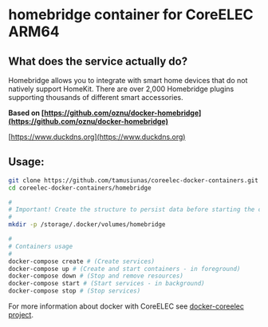 # homebridge container for CoreELEC ARM64

## What does the service actually do?

Homebridge allows you to integrate with smart home devices that do not natively support HomeKit. There are over 2,000 Homebridge plugins supporting thousands of different smart accessories.

**Based on [https://github.com/oznu/docker-homebridge](https://github.com/oznu/docker-homebridge)**

[https://www.duckdns.org](https://www.duckdns.org)

## Usage:

```bash
git clone https://github.com/tamusiunas/coreelec-docker-containers.git
cd coreelec-docker-containers/homebridge

#
# Important! Create the structure to persist data before starting the container.
#
mkdir -p /storage/.docker/volumes/homebridge

#
# Containers usage
#
docker-compose create # (Create services)
docker-compose up # (Create and start containers - in foreground)
docker-compose down # (Stop and remove resources)
docker-compose start # (Start services - in background)
docker-compose stop # (Stop services)

```

For more information about docker with CoreELEC see [docker-coreelec project](https://github.com/tamusiunas/docker-coreelec).